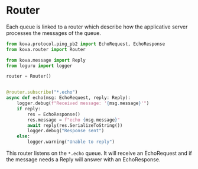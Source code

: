 # Router

Each queue is linked to a router which describe how the applicative server processes the messages of the queue.

````python
from kova.protocol.ping_pb2 import EchoRequest, EchoResponse
from kova.router import Router

from kova.message import Reply
from loguru import logger

router = Router()


@router.subscribe("*.echo")
async def echo(msg: EchoRequest, reply: Reply):
    logger.debug(f"Received message: '{msg.message}'")
    if reply:
        res = EchoResponse()
        res.message = f"echo {msg.message}"
        await reply(res.SerializeToString())
        logger.debug("Response sent")
    else:
        logger.warning("Unable to reply")

````
This router listens on the `*.echo` queue. It will receive an EchoRequest and if the message needs a Reply will answer with an EchoResponse.
